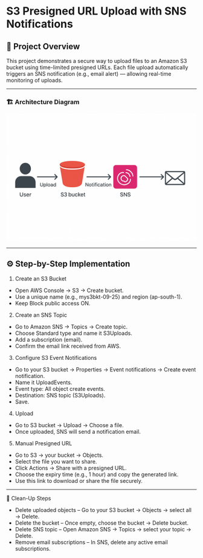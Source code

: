 # S3 Presigned URL Upload with SNS Notifications
## 📌 Project Overview

This project demonstrates a secure way to upload files to an Amazon S3 bucket using time-limited presigned URLs.
Each file upload automatically triggers an SNS notification (e.g., email alert) — allowing real-time monitoring of uploads.

---

### 🏗️ Architecture Diagram

![S3 Presigned URL Upload Architecture](./Project-08.png)

---

## ⚙️ Step-by-Step Implementation

1. Create an S3 Bucket
* Open AWS Console → S3 → Create bucket.
* Use a unique name (e.g., mys3bkt-09-25) and region (ap-south-1).
* Keep Block public access ON.

2. Create an SNS Topic

* Go to Amazon SNS → Topics → Create topic.
* Choose Standard type and name it S3Uploads.
* Add a subscription (email).
* Confirm the email link received from AWS.

3. Configure S3 Event Notifications

* Go to your S3 bucket → Properties → Event notifications → Create event notification.
* Name it UploadEvents.
* Event type: All object create events.
* Destination: SNS topic (S3Uploads).
* Save.

4. Upload

* Go to S3 bucket → Upload → Choose a file.
* Once uploaded, SNS will send a notification email.

5. Manual Presigned URL

* Go to S3 → your bucket → Objects.
* Select the file you want to share.
* Click Actions → Share with a presigned URL.
* Choose the expiry time (e.g., 1 hour) and copy the generated link.
* Use this link to download or share the file securely.

---

🧹 Clean-Up Steps

* Delete uploaded objects – Go to your S3 bucket → Objects → select all → Delete.
* Delete the bucket – Once empty, choose the bucket → Delete bucket.
* Delete SNS topic – Open Amazon SNS → Topics → select your topic → Delete.
* Remove email subscriptions – In SNS, delete any active email subscriptions.


